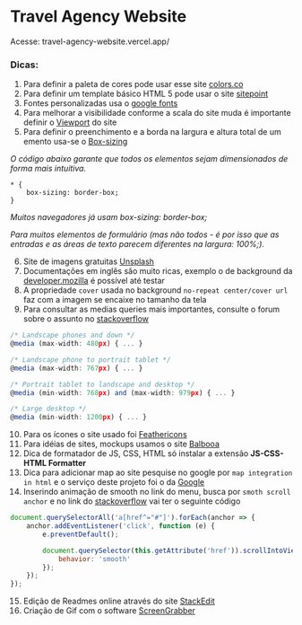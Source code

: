 # Travel Agency Website
Acesse: travel-agency-website.vercel.app/

### Dicas:

1. Para definir a paleta de cores pode usar esse site [colors.co](https://coolors.co/palettes/trending)
2. Para definir um template básico HTML 5 pode usar o site [sitepoint](https://www.sitepoint.com/a-basic-html5-template/)
3. Fontes personalizadas usa o [google fonts](https://fonts.google.com/)
4. Para melhorar a visibilidade conforme a scala do site muda é importante definir o [Viewport](https://www.w3schools.com/css/css_rwd_viewport.asp) do site
5. Para definir o preenchimento e a borda na largura e altura total de um emento usa-se o [Box-sizing](https://www.w3schools.com/css/css3_box-sizing.asp)

*O código abaixo garante que todos os elementos sejam dimensionados de forma mais intuitiva.*

```
* {
    box-sizing: border-box;
}
```

*Muitos navegadores já usam box-sizing: border-box;*

*Para muitos elementos de formulário (mas não todos - é por isso que as entradas e as áreas de texto parecem diferentes na largura: 100%;).*

6. Site de imagens gratuitas [Unsplash](https://unsplash.com/)
7. Documentações em inglês são muito ricas, exemplo o de background da [developer.mozilla](https://developer.mozilla.org/en-US/docs/Web/CSS/background) é possível até testar
8. A propriedade `cover` usada no background `no-repeat center/cover url` faz com a imagem se encaixe no tamanho da tela
9. Para consultar as medias queries mais importantes, consulte o forum sobre o assunto no [stackoverflow](https://stackoverflow.com/questions/12045893/which-are-the-most-important-media-queries-to-use-in-creating-mobile-responsive)

```javascript
/* Landscape phones and down */
@media (max-width: 480px) { ... }

/* Landscape phone to portrait tablet */
@media (max-width: 767px) { ... }

/* Portrait tablet to landscape and desktop */
@media (min-width: 768px) and (max-width: 979px) { ... }

/* Large desktop */
@media (min-width: 1200px) { ... }
```

10. Para os ícones o site usado foi [Feathericons](https://feathericons.com/)
11. Para idéias de sites, mockups usamos o site [Balbooa](http://balbooa.com/)
12. Dica de formatador de JS, CSS, HTML só instalar a extensão **JS-CSS-HTML Formatter**
13. Dica para adicionar map ao site pesquise no google por `map integration in html` e o serviço deste projeto foi o da [Google](https://developers.google.com/maps/documentation/javascript/adding-a-google-map)
14. Inserindo animação de smooth no link do menu, busca por `smoth scroll anchor` e no link do [stackoverflow]() vai ter o seguinte código

```javascript
document.querySelectorAll('a[href^="#"]').forEach(anchor => {
    anchor.addEventListener('click', function (e) {
        e.preventDefault();

        document.querySelector(this.getAttribute('href')).scrollIntoView({
            behavior: 'smooth'
        });
    });
});
```

15. Edição de Readmes online através do site [StackEdit](https://stackedit.io/)
16. Criação de Gif com o software [ScreenGrabber](https://www.acethinker.com/desktop-recorder)
